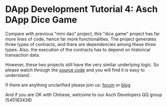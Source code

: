 # DApp Development Tutorial 4:  Asch DApp Dice Game

Compare with previous "mini dao" project, this "dice game" project has far more lines of code, hence far more functionalities. The project generates three types of contracts, and there are dependencies among these three types. Also, the execution of the contracts has to depend on historical transaction data.

However, these two projects still have the very similar underlying logic. So please watch through the [source code](https://github.com/sqfasd/asch-dice-game-dapp) and you will find it is easy to understand.

If there are anything unclarified please join us: [forum](forum.asch.so) or [blog](blog.asch.so) 

And if you are OK with Chinese, welcome to our Asch Developers QQ group (545183438)